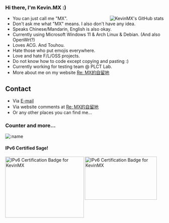 ### Hi there, I'm Kevin.MX :)

<img align="right" src="https://github-readme-stats.vercel.app/api?username=KevinMX&count_private=true&show_icons=true&theme=dark&include_all_commits=true" alt="KevinMX's GitHub stats"/>

- You can just call me "MX".
- Don't ask me what "MX" means. I also don't have any idea.
- Speaks Chinese/Mandarin, English is also okay.
- Currently using Microsoft Windows 11 & Arch Linux & Debian. (And also OpenWrt?)
- Loves ACG. And Touhou.
- Hate those who put emojis everywhere.
- Love and hate F/L/OSS projects.
- Do not know how to code except copying and pasting :)
- Currently working for testing team @ PLCT Lab.
- More about me on my website [Re: MX的自留地](https://mary.kevinmx.top/watashi.html)

## Contact
- Via [E-mail](mailto:mx@kevinmx.top)
- Via website comments at [Re: MX的自留地](https://mary.kevinmx.top)
- Or any other places you can find me...

### Counter and more...
![:name](https://count.getloli.com/get/@:Kevin.MX?theme=moebooru)

#### IPv6 Certified Sage!
<img align="left" src="https://ipv6.he.net/certification/create_badge.php?pass_name=KevinMX&amp;badge=2" style="border: 0; width: 250px; height: 194px" alt="IPv6 Certification Badge for KevinMX"></img>

<img align="left" src="https://ipv6.he.net/certification/create_badge.php?pass_name=KevinMX&amp;badge=3" style="border: 0; width: 229px; height: 137px" alt="IPv6 Certification Badge for KevinMX"></img>
